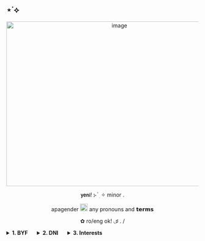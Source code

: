 ## ⋆˙⟡
<p align="center">
<img width="577" height="433" alt="image" src="https://github.com/user-attachments/assets/f503b8e8-c5ac-459e-9edb-351fa79230ce" />
<p align="center">
𝘆𝗲𝗻𝗶! ⊱ ۫ ׅ ✧ minor .
<p align="center"> apagender <img width="20" height="20" alt="image" src="https://64.media.tumblr.com/a795ffa4138e4850a76d46e605ba7d8b/992b39b6ab3235eb-3e/s75x75_c1/848cf06fe24acf5a341ea88bbf538013089d2cc1.webp" /> any pronouns and 𝘁𝗲𝗿𝗺𝘀 
<p align="center"> ✿ ro/eng ok! ◟♯ . / 


<p align="center">
<details style="display: inline-block; margin-right: 20px;">
  <summary><b>1. BYF</b></summary>
  - be respectful  
  - i tweet a lot  
  - sometimes use tone tags
</details>

<details style="display: inline-block; margin-right: 20px;">
  <summary><b>2. DNI</b></summary>
  - racist / homophobic  
  - transphobic  
  - proship / basic dni
</details>

<details style="display: inline-block;">
  <summary><b>3. Interests</b></summary>
  - digital art  
  - vocaloid  
  - rhythm games  
  - anime / manga
</details>














